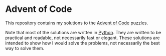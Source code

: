 # Advent of Code

This repository contains my solutions to the [Advent of Code](https://adventofcode.com/2022) puzzles.

Note that most of the solutions are written in [Python](https://www.python.org/). They are written to be practical and readable, not necessarily fast or elegant. These solutions are intended to show how I would solve the problems, not necessarily the best way to solve them.